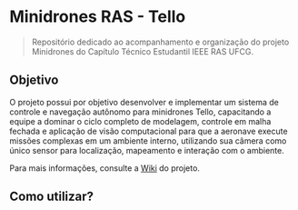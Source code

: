 # Minidrones RAS - Tello
> Repositório dedicado ao acompanhamento e organização do projeto Minidrones do Capítulo Técnico Estudantil IEEE RAS UFCG.

## Objetivo 
O projeto possui por objetivo desenvolver e implementar um sistema de controle e navegação autônomo para minidrones Tello, capacitando a equipe a dominar o ciclo completo de modelagem, controle em malha fechada e aplicação de visão computacional para que a aeronave execute missões complexas em um ambiente interno, utilizando sua câmera como único sensor para localização, mapeamento e interação com o ambiente.

Para mais informações, consulte a [Wiki](https://github.com/ieee-ras-ufcg/Minidrones-RAS/wiki) do projeto.

## Como utilizar? 
